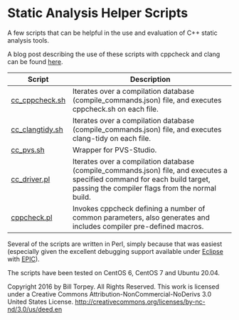# Static Analysis Helper Scripts
A few scripts that can be helpful in the use and evaluation of C++ static analysis tools.

A blog post describing the use of these scripts with cppcheck and clang can be found [here](http://btorpey.github.io/blog/2016/04/07/mo-static/).

|Script  | Description
|------------- | -------------
|[cc_cppcheck.sh](docs/cc_cppcheck.sh.md)  | Iterates over a compilation database (compile_commands.json) file, and executes cppcheck.sh on each file.
|[cc_clangtidy.sh](cc_clangtidy.sh.md)  | Iterates over a compilation database (compile_commands.json) file, and executes clang-tidy on each file.
|[cc_pvs.sh](docs/cc_pvs.sh.md)  | Wrapper for PVS-Studio.
|[cc_driver.pl](docs/cc_driver.pl.md)  | Iterates over a compilation database (compile_commands.json) file, and executes a specified command for each build target, passing the compiler flags from the normal build.
|[cppcheck.pl](docs/cppcheck.pl.md) | Invokes cppcheck defining a number of common parameters, also generates and includes compiler pre-defined macros.

Several of the scripts are written in Perl, simply because that was easiest (especially given the excellent debugging support available under [Eclipse](https://eclipse.org/) with [EPIC](http://www.epic-ide.org/)).

The scripts have been tested on CentOS 6, CentOS 7 and Ubuntu 20.04.

Copyright 2016 by Bill Torpey. All Rights Reserved.
This work is licensed under a Creative Commons Attribution-NonCommercial-NoDerivs 3.0 United States License. <http://creativecommons.org/licenses/by-nc-nd/3.0/us/deed.en>



